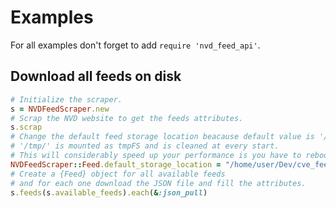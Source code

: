 # Examples

For all examples don't forget to add `require 'nvd_feed_api'`.

## Download all feeds on disk

```ruby
# Initialize the scraper.
s = NVDFeedScraper.new
# Scrap the NVD website to get the feeds attributes.
s.scrap
# Change the default feed storage location beacause default value is '/tmp/'.
# '/tmp/' is mounted as tmpFS and is cleaned at every start.
# This will considerably speed up your performance is you have to reboot.
NVDFeedScraper::Feed.default_storage_location = "/home/user/Dev/cve_feeds"
# Create a {Feed} object for all available feeds
# and for each one download the JSON file and fill the attributes.
s.feeds(s.available_feeds).each(&:json_pull)
```
